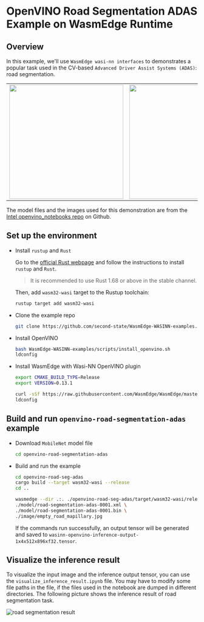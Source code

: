 
# OpenVINO Road Segmentation ADAS Example on WasmEdge Runtime

## Overview

In this example, we'll use `WasmEdge wasi-nn interfaces` to demonstrates a popular task used in the CV-based `Advanced Driver Assist Systems (ADAS)`: road segmentation.

|                                                                                                                             |                                                                                                                             |
| --------------------------------------------------------------------------------------------------------------------------- | --------------------------------------------------------------------------------------------------------------------------- |
| <img src="https://user-images.githubusercontent.com/36741649/127848003-9e45c8da-2e43-48ac-803f-9f51a8e9ea89.jpg" width=300> | <img src="https://user-images.githubusercontent.com/36741649/127847882-6305d483-f2ce-4c2f-a3b5-8573d1522d15.png" width=300> |

The model files and the images used for this demonstration are from the [Intel openvino_notebooks repo](https://github.com/openvinotoolkit/openvino_notebooks/blob/main/notebooks/003-hello-segmentation/README.md) on Github.

## Set up the environment

- Install `rustup` and `Rust`

  Go to the [official Rust webpage](https://www.rust-lang.org/tools/install) and follow the instructions to install `rustup` and `Rust`.

  > It is recommended to use Rust 1.68 or above in the stable channel.

  Then, add `wasm32-wasi` target to the Rustup toolchain:

  ```bash
  rustup target add wasm32-wasi
  ```

- Clone the example repo

  ```bash
  git clone https://github.com/second-state/WasmEdge-WASINN-examples.git
  ```

- Install OpenVINO

  ```bash
  bash WasmEdge-WASINN-examples/scripts/install_openvino.sh
  ldconfig
  ```

- Install WasmEdge with Wasi-NN OpenVINO plugin

  ```bash
  export CMAKE_BUILD_TYPE=Release
  export VERSION=0.13.1

  curl -sSf https://raw.githubusercontent.com/WasmEdge/WasmEdge/master/utils/install.sh | bash -s -- -v $VERSION -p /usr/local --plugins wasi_nn-openvino
  ldconfig
  ```

## Build and run `openvino-road-segmentation-adas` example

- Download `MobileNet` model file

  ```bash
  cd openvino-road-segmentation-adas
  ```

- Build and run the example

  ```bash
  cd openvino-road-seg-adas
  cargo build --target wasm32-wasi --release
  cd ..

  wasmedge --dir .:. ./openvino-road-seg-adas/target/wasm32-wasi/release/openvino-road-seg-adas.wasm \
  ./model/road-segmentation-adas-0001.xml \
  ./model/road-segmentation-adas-0001.bin \
  ./image/empty_road_mapillary.jpg
  ```

  If the commands run successfully, an output tensor will be generated and saved to `wasinn-openvino-inference-output-1x4x512x896xf32.tensor`.

## Visualize the inference result

To visualize the input image and the inference output tensor, you can use the `visualize_inference_result.ipynb` file. You may have to modify some file paths in the file, if the files used in the notebook are dumped in different directories. The following picture shows the inference result of road segmentation task.

![road segmentation result](image/segmentation_result.png)
